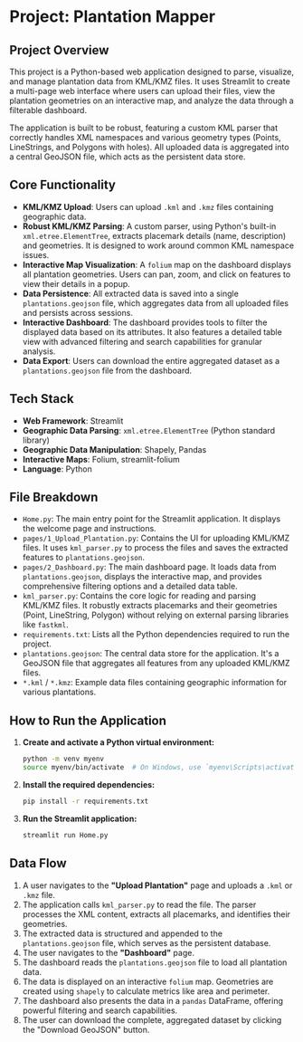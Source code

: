 # Project: Plantation Mapper

## Project Overview

This project is a Python-based web application designed to parse, visualize, and manage plantation data from KML/KMZ files. It uses Streamlit to create a multi-page web interface where users can upload their files, view the plantation geometries on an interactive map, and analyze the data through a filterable dashboard.

The application is built to be robust, featuring a custom KML parser that correctly handles XML namespaces and various geometry types (Points, LineStrings, and Polygons with holes). All uploaded data is aggregated into a central GeoJSON file, which acts as the persistent data store.

## Core Functionality

-   **KML/KMZ Upload**: Users can upload `.kml` and `.kmz` files containing geographic data.
-   **Robust KML/KMZ Parsing**: A custom parser, using Python's built-in `xml.etree.ElementTree`, extracts placemark details (name, description) and geometries. It is designed to work around common KML namespace issues.
-   **Interactive Map Visualization**: A `folium` map on the dashboard displays all plantation geometries. Users can pan, zoom, and click on features to view their details in a popup.
-   **Data Persistence**: All extracted data is saved into a single `plantations.geojson` file, which aggregates data from all uploaded files and persists across sessions.
-   **Interactive Dashboard**: The dashboard provides tools to filter the displayed data based on its attributes. It also features a detailed table view with advanced filtering and search capabilities for granular analysis.
-   **Data Export**: Users can download the entire aggregated dataset as a `plantations.geojson` file from the dashboard.

## Tech Stack

-   **Web Framework**: Streamlit
-   **Geographic Data Parsing**: `xml.etree.ElementTree` (Python standard library)
-   **Geographic Data Manipulation**: Shapely, Pandas
-   **Interactive Maps**: Folium, streamlit-folium
-   **Language**: Python

## File Breakdown

-   `Home.py`: The main entry point for the Streamlit application. It displays the welcome page and instructions.
-   `pages/1_Upload_Plantation.py`: Contains the UI for uploading KML/KMZ files. It uses `kml_parser.py` to process the files and saves the extracted features to `plantations.geojson`.
-   `pages/2_Dashboard.py`: The main dashboard page. It loads data from `plantations.geojson`, displays the interactive map, and provides comprehensive filtering options and a detailed data table.
-   `kml_parser.py`: Contains the core logic for reading and parsing KML/KMZ files. It robustly extracts placemarks and their geometries (Point, LineString, Polygon) without relying on external parsing libraries like `fastkml`.
-   `requirements.txt`: Lists all the Python dependencies required to run the project.
-   `plantations.geojson`: The central data store for the application. It's a GeoJSON file that aggregates all features from any uploaded KML/KMZ files.
-   `*.kml` / `*.kmz`: Example data files containing geographic information for various plantations.

## How to Run the Application

1.  **Create and activate a Python virtual environment:**
    ```bash
    python -m venv myenv
    source myenv/bin/activate  # On Windows, use `myenv\Scripts\activate`
    ```

2.  **Install the required dependencies:**
    ```bash
    pip install -r requirements.txt
    ```

3.  **Run the Streamlit application:**
    ```bash
    streamlit run Home.py
    ```

## Data Flow

1.  A user navigates to the **"Upload Plantation"** page and uploads a `.kml` or `.kmz` file.
2.  The application calls `kml_parser.py` to read the file. The parser processes the XML content, extracts all placemarks, and identifies their geometries.
3.  The extracted data is structured and appended to the `plantations.geojson` file, which serves as the persistent database.
4.  The user navigates to the **"Dashboard"** page.
5.  The dashboard reads the `plantations.geojson` file to load all plantation data.
6.  The data is displayed on an interactive `folium` map. Geometries are created using `shapely` to calculate metrics like area and perimeter.
7.  The dashboard also presents the data in a `pandas` DataFrame, offering powerful filtering and search capabilities.
8.  The user can download the complete, aggregated dataset by clicking the "Download GeoJSON" button.
